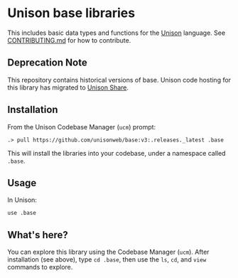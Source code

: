 # Unison base libraries

This includes basic data types and functions for the [Unison](http://unisonweb.org) language. See [CONTRIBUTING.md](/CONTRIBUTING.md) for how to contribute.

## Deprecation Note

This repository contains historical versions of base. Unison code hosting for this library has migrated to [Unison Share](https://share.unison-lang.org/@unison/p/code/latest/namespaces/public/base/latest).  

## Installation

From the Unison Codebase Manager (`ucm`) prompt:

```
.> pull https://github.com/unisonweb/base:v3:.releases._latest .base
```

This will install the libraries into your codebase, under a namespace called `.base`.

## Usage

In Unison:

```
use .base
```

## What's here?

You can explore this library using the Codebase Manager (`ucm`). After installation (see above), type `cd .base`, then use the `ls`, `cd`, and `view` commands to explore.

